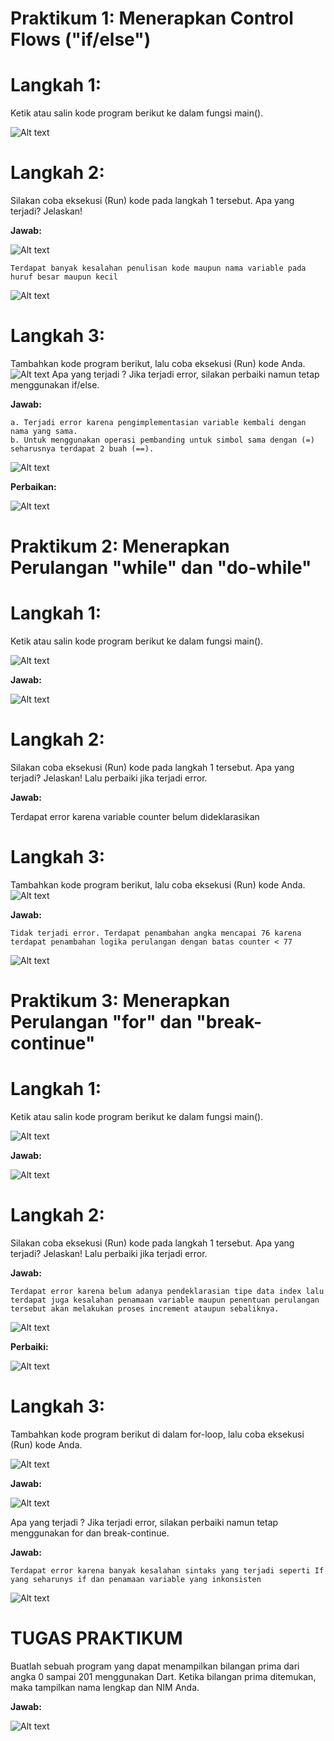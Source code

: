 # Praktikum 1: Menerapkan Control Flows ("if/else")

# Langkah 1:

Ketik atau salin kode program berikut ke dalam fungsi main().

![Alt text](image.png)

# Langkah 2:

Silakan coba eksekusi (Run) kode pada langkah 1 tersebut. Apa yang terjadi? Jelaskan!

<b>Jawab:</b>

![Alt text](image-4.png)

    Terdapat banyak kesalahan penulisan kode maupun nama variable pada huruf besar maupun kecil

![Alt text](image-5.png)

# Langkah 3:

Tambahkan kode program berikut, lalu coba eksekusi (Run) kode Anda.
![Alt text](image-6.png)
Apa yang terjadi ? Jika terjadi error, silakan perbaiki namun tetap menggunakan if/else.

<b>Jawab:</b>

    a. Terjadi error karena pengimplementasian variable kembali dengan nama yang sama.
    b. Untuk menggunakan operasi pembanding untuk simbol sama dengan (=) seharusnya terdapat 2 buah (==).

![Alt text](image-8.png)

<b>Perbaikan:</b>

![Alt text](image-7.png)

# Praktikum 2: Menerapkan Perulangan "while" dan "do-while"

# Langkah 1:

Ketik atau salin kode program berikut ke dalam fungsi main().


![Alt text](image-1.png)


<b>Jawab:</b>

![Alt text](image-2.png)

# Langkah 2:

Silakan coba eksekusi (Run) kode pada langkah 1 tersebut. Apa yang terjadi? Jelaskan! Lalu perbaiki jika terjadi error.

<b>Jawab:</b>

Terdapat error karena variable counter belum dideklarasikan

# Langkah 3:

Tambahkan kode program berikut, lalu coba eksekusi (Run) kode Anda.
![Alt text](image-3.png)

<b>Jawab:</b>

    Tidak terjadi error. Terdapat penambahan angka mencapai 76 karena terdapat penambahan logika perulangan dengan batas counter < 77

![Alt text](image-9.png)

# Praktikum 3: Menerapkan Perulangan "for" dan "break-continue"

# Langkah 1:

Ketik atau salin kode program berikut ke dalam fungsi main().

![Alt text](image-10.png)

<b>Jawab:</b>

![Alt text](image-13.png)

# Langkah 2:

Silakan coba eksekusi (Run) kode pada langkah 1 tersebut. Apa yang terjadi? Jelaskan! Lalu perbaiki jika terjadi error.

<b>Jawab:</b>

    Terdapat error karena belum adanya pendeklarasian tipe data index lalu terdapat juga kesalahan penamaan variable maupun penentuan perulangan tersebut akan melakukan proses increment ataupun sebaliknya.

![Alt text](image-12.png)

<b> Perbaiki:</b>

![Alt text](image-14.png)

# Langkah 3:

Tambahkan kode program berikut di dalam for-loop, lalu coba eksekusi (Run) kode Anda.

![Alt text](image-11.png)

<b>Jawab:</b>

![Alt text](image-15.png)

Apa yang terjadi ? Jika terjadi error, silakan perbaiki namun tetap menggunakan for dan break-continue.

<b>Jawab:</b>

    Terdapat error karena banyak kesalahan sintaks yang terjadi seperti If yang seharunys if dan penamaan variable yang inkonsisten

![Alt text](image-16.png)

# TUGAS PRAKTIKUM

Buatlah sebuah program yang dapat menampilkan bilangan prima dari angka 0 sampai 201 menggunakan Dart. Ketika bilangan prima ditemukan, maka tampilkan nama lengkap dan NIM Anda.

<b>Jawab:</b>

![Alt text](image-17.png)
